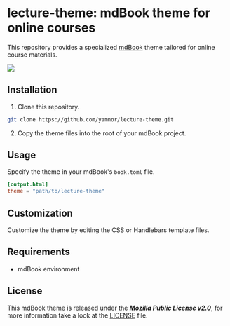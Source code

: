 # lecture-theme: mdBook theme for online courses

This repository provides a specialized [mdBook](https://github.com/rust-lang/mdBook) theme tailored for online course materials.

![](https://i.gyazo.com/3008692652a0c8b5e0a5b0c0ef169b6c.png)

## Installation

1. Clone this repository.

```bash
git clone https://github.com/yamnor/lecture-theme.git
```

2. Copy the theme files into the root of your mdBook project.

## Usage

Specify the theme in your mdBook's `book.toml` file.

```toml
[output.html]
theme = "path/to/lecture-theme"
```

## Customization

Customize the theme by editing the CSS or Handlebars template files.

## Requirements

- mdBook environment

## License

This mdBook theme is released under the ***Mozilla Public License v2.0***, for more information take a look at the [LICENSE](LICENSE) file.
